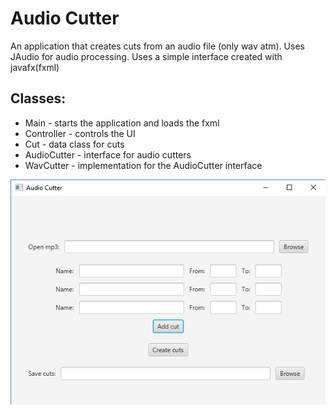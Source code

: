 # Audio Cutter 
An application that creates cuts from an audio file (only wav atm). Uses JAudio for audio processing.
Uses a simple interface created with javafx(fxml)
## Classes:
* Main - starts the application and loads the fxml
* Controller - controls the UI
* Cut - data class for cuts
* AudioCutter - interface for audio cutters
* WavCutter - implementation for the AudioCutter interface

![alt text](https://raw.githubusercontent.com/zakupower/Audio-Cutter/master/Capture.PNG)

